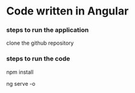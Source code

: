 # Code written in Angular

### steps to run the application

clone the github repository

### steps to run the code

npm install

ng serve -o

